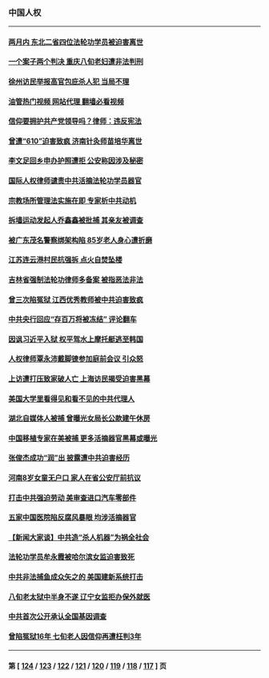 ### 中国人权
---
#### [两月内 东北二省四位法轮功学员被迫害离世](../../pages/ncid278/n14063270.md?08310845) 
#### [一个案子两个判决 重庆八旬老妇遭非法判刑](../../pages/ncid278/n14063531.md?08310845) 
#### [徐州访民举报高官包庇杀人犯 当局不理](../../pages/ncid278/n14062521.md?08310845) 
#### [油管热门视频 网站代理 翻墙必看视频](http://138.2.39.72:81/youtube.html?epic-marker?08310845)
#### [信仰要拥护共产党领导吗？律师：违反宪法](../../pages/ncid278/n14061325.md?08310845) 
#### [曾遭“610”迫害致疯 济南针灸师苗培华离世](../../pages/ncid278/n14060519.md?08310845) 
#### [李文足回乡申办护照遭拒 公安称因涉及秘密](../../pages/ncid278/n14061423.md?08310845) 
#### [国际人权律师谴责中共活摘法轮功学员器官](../../pages/ncid278/n14061274.md?08310845) 
#### [宗教场所管理法实施在即 专家析中共动机](../../pages/ncid278/n14061242.md?08310845) 
#### [拆墙运动发起人乔鑫鑫被批捕 其亲友被调查](../../pages/ncid278/n14060803.md?08310845) 
#### [被广东茂名警察绑架构陷 85岁老人身心遭折磨](../../pages/ncid278/n14059718.md?08310845) 
#### [江苏连云港村民抗强拆 点火自焚坠楼](../../pages/ncid278/n14060228.md?08310845) 
#### [吉林省强制法轮功律师多备案 被指恶法非法](../../pages/ncid278/n14059091.md?08310845) 
#### [曾三次陷冤狱 江西优秀教师被中共迫害致疯](../../pages/ncid278/n14058953.md?08310845) 
#### [中共央行回应“存百万将被冻结” 评论翻车](../../pages/ncid278/n14059559.md?08310845) 
#### [因讽习近平入狱 权平驾水上摩托艇逃至韩国](../../pages/ncid278/n14058950.md?08310845) 
#### [人权律师覃永沛戴脚镣参加庭前会议 引众怒](../../pages/ncid278/n14059122.md?08310845) 
#### [上访遭打压致家破人亡 上海访民揭受迫害黑幕](../../pages/ncid278/n14058704.md?08310845) 
#### [美国大学里看得见和看不见的中共代理人](../../pages/ncid278/n14058369.md?08310845) 
#### [湖北自媒体人被捕 曾曝光女局长公款建午休房](../../pages/ncid278/n14057972.md?08310845) 
#### [中国移植专家在美被捕 更多活摘器官黑幕或曝光](../../pages/ncid278/n14057916.md?08310845) 
#### [张俊杰成功“润”出 披露遭中共迫害经历](../../pages/ncid278/n14057540.md?08310845) 
#### [河南8岁女童无户口 家人在省公安厅前抗议](../../pages/ncid278/n14057370.md?08310845) 
#### [打击中共强迫劳动 美审查进口汽车零部件](../../pages/ncid278/n14057189.md?08310845) 
#### [五家中国医院陷反腐风暴眼 均涉活摘器官](../../pages/ncid278/n14056950.md?08310845) 
#### [【新闻大家谈】中共造“杀人机器”为祸全社会](../../pages/ncid278/n14056645.md?08310845) 
#### [法轮功学员牟永霞被哈尔滨女监迫害致死](../../pages/ncid278/n14056172.md?08310845) 
#### [中共非法捕鱼成众矢之的 美国建新系统打击](../../pages/ncid278/n14056107.md?08310845) 
#### [八旬老太狱中半身不遂 辽宁女监拒办保外就医](../../pages/ncid278/n14055233.md?08310845) 
#### [中共首次公开承认全国基因调查](../../pages/ncid278/n14055633.md?08310845) 
#### [曾陷冤狱16年 七旬老人因信仰再遭枉判3年](../../pages/ncid278/n14054516.md?08310845) 

---
#### 第 [ [124](./124.md?08310845) / [123](./123.md?08310845) / [122](./122.md?08310845) / [121](./121.md?08310845) / [120](./120.md?08310845) / [119](./119.md?08310845) / [118](./118.md?08310845) / [117](./117.md?08310845) ] 页
